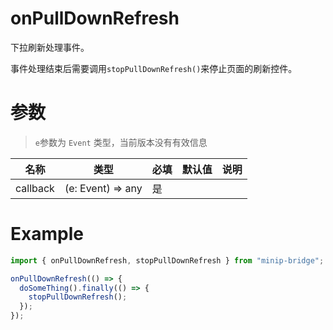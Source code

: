 # onPullDownRefresh

下拉刷新处理事件。

事件处理结束后需要调用`stopPullDownRefresh()`来停止页面的刷新控件。

# 参数

> `e`参数为 `Event` 类型，当前版本没有有效信息

| 名称     | 类型              | 必填 | 默认值 | 说明 |
| -------- | ----------------- | ---- | ------ | ---- |
| callback | (e: Event) => any | 是   |        |      |

# Example

```typescript
import { onPullDownRefresh, stopPullDownRefresh } from "minip-bridge";

onPullDownRefresh(() => {
  doSomeThing().finally(() => {
    stopPullDownRefresh();
  });
});
```
